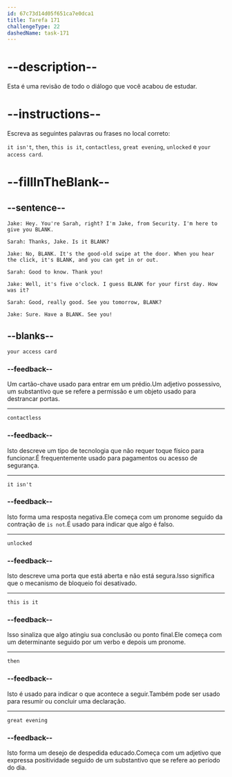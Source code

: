 ```yaml
---
id: 67c73d14d05f651ca7e0dca1
title: Tarefa 171
challengeType: 22
dashedName: task-171
---
```


<!-- REVIEW -->

# --description--  

Esta é uma revisão de todo o diálogo que você acabou de estudar.  

# --instructions--  

Escreva as seguintes palavras ou frases no local correto:  

`it isn't`, `then`, `this is it`, `contactless`, `great evening`, `unlocked` e `your access card`. 

# --fillInTheBlank--  

## --sentence--  

`Jake: Hey. You're Sarah, right? I'm Jake, from Security. I'm here to give you BLANK.`  

`Sarah: Thanks, Jake. Is it BLANK?`  

`Jake: No, BLANK. It's the good-old swipe at the door. When you hear the click, it's BLANK, and you can get in or out.`  

`Sarah: Good to know. Thank you!`  

`Jake: Well, it's five o'clock. I guess BLANK for your first day. How was it?`  

`Sarah: Good, really good. See you tomorrow, BLANK?`  

`Jake: Sure. Have a BLANK. See you!`  

## --blanks--  

`your access card`  

### --feedback--

Um cartão-chave usado para entrar em um prédio.Um adjetivo possessivo, um substantivo que se refere a permissão e um objeto usado para destrancar portas.

---

`contactless`  

### --feedback--

Isto descreve um tipo de tecnologia que não requer toque físico para funcionar.É frequentemente usado para pagamentos ou acesso de segurança.  

---

`it isn't`  

### --feedback--

Isto forma uma resposta negativa.Ele começa com um pronome seguido da contração de `is not`.É usado para indicar que algo é falso.

---

`unlocked`  

### --feedback--

Isto descreve uma porta que está aberta e não está segura.Isso significa que o mecanismo de bloqueio foi desativado.  

---

`this is it`  

### --feedback--

Isso sinaliza que algo atingiu sua conclusão ou ponto final.Ele começa com um determinante seguido por um verbo e depois um pronome.

---

`then`  

### --feedback--

Isto é usado para indicar o que acontece a seguir.Também pode ser usado para resumir ou concluir uma declaração.  

---

`great evening`  

### --feedback--

Isto forma um desejo de despedida educado.Começa com um adjetivo que expressa positividade seguido de um substantivo que se refere ao período do dia.
